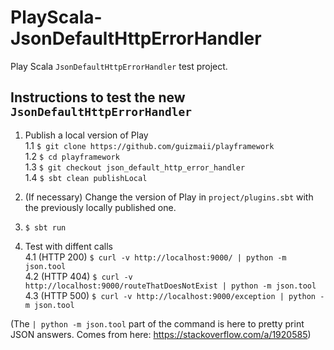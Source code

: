 # PlayScala-JsonDefaultHttpErrorHandler

Play Scala `JsonDefaultHttpErrorHandler` test project.

## Instructions to test the new `JsonDefaultHttpErrorHandler`

1. Publish a local version of Play   
    1.1 `$ git clone https://github.com/guizmaii/playframework`   
    1.2 `$ cd playframework`   
    1.3 `$ git checkout json_default_http_error_handler`   
    1.4 `$ sbt clean publishLocal`   

2. (If necessary) Change the version of Play in `project/plugins.sbt` with the previously locally published one.

3. `$ sbt run`   

4. Test with diffent calls   
    4.1 (HTTP 200) `$ curl -v http://localhost:9000/ | python -m json.tool`   
    4.2 (HTTP 404) `$ curl -v http://localhost:9000/routeThatDoesNotExist | python -m json.tool`  
    4.3 (HTTP 500) `$ curl -v http://localhost:9000/exception | python -m json.tool`   
    
(The `| python -m json.tool` part of the command is here to pretty print JSON answers. Comes from here: https://stackoverflow.com/a/1920585)
